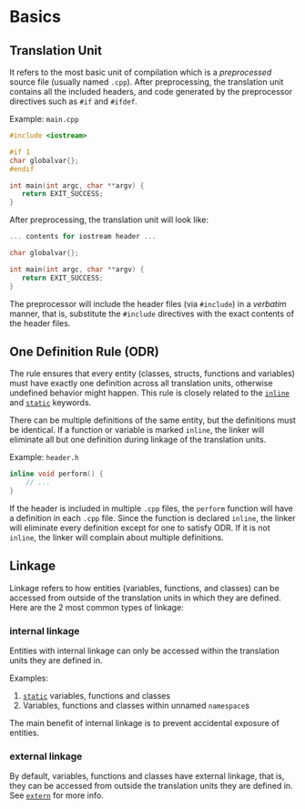 # Basics

## Translation Unit

It refers to the most basic unit of compilation which is a *preprocessed* source file (usually named `.cpp`). After preprocessing, the translation unit contains all the included headers, and code generated by the preprocessor directives such as `#if` and `#ifdef`.   

Example: `main.cpp`

```C++
#include <iostream>

#if 1
char globalvar{};
#endif

int main(int argc, char **argv) {
   return EXIT_SUCCESS;
}
```

After preprocessing, the translation unit will look like:
```C++
... contents for iostream header ...

char globalvar{};

int main(int argc, char **argv) {
   return EXIT_SUCCESS;
}
```

The preprocessor will include the header files (via `#include`) in a *verbatim* manner, that is, substitute the `#include` directives with the exact contents of the header files.

## One Definition Rule (ODR)

The rule ensures that every entity (classes, structs, functions and variables) must have exactly one definition across all translation units, otherwise undefined behavior might happen. This rule is closely related to the [`inline`](./keywords/inline.md) and [`static`](./keywords/static.md) keywords.

There can be multiple definitions of the same entity, but the definitions must be identical. If a function or variable is marked `inline`, the linker will eliminate all but one definition during linkage of the translation units.

Example: `header.h`
```C++
inline void perform() {
    // ...
}
```
If the header is included in multiple `.cpp` files, the `perform` function will have a definition in each `.cpp` file. Since the function is declared `inline`, the linker will eliminate every definition except for one to satisfy ODR. If it is not `inline`, the linker will complain about multiple definitions. 

## Linkage

Linkage refers to how entities (variables, functions, and classes) can be accessed from outside of the translation units in which they are defined. 
Here are the 2 most common types of linkage:

### internal linkage 

Entities with internal linkage can only be accessed within the translation units they are defined in.

Examples:
1. [`static`](./keywords/static.md) variables, functions and classes 
2. Variables, functions and classes within unnamed `namespace`s

The main benefit of internal linkage is to prevent accidental exposure of entities.

### external linkage 

By default, variables, functions and classes have external linkage, that is, they can be accessed from outside the translation units they are defined in. See [`extern`](./keywords/extern.md) for more info.


